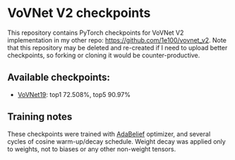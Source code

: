 # VoVNet V2 checkpoints

This repository contains PyTorch checkpoints for VoVNet V2 implementation in my
other repo: <https://github.com/1e100/vovnet_v2>.
Note that this repository may be deleted and re-created if I need to upload
better checkpoints, so forking or cloning it would be counter-productive.

## Available checkpoints:

 * [VoVNet19](vovnet19.pt): top1 72.508%, top5 90.97%

## Training notes

These checkpoints were trained with
[AdaBelief](https://arxiv.org/abs/2010.07468v2) optimizer, and several cycles
of cosine warm-up/decay schedule. Weight decay was applied only to weights, not
to biases or any other non-weight tensors.
